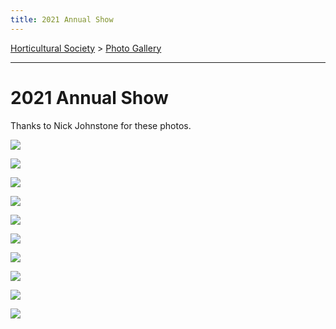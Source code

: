 ```yaml
---
title: 2021 Annual Show
---
```


[Horticultural Society](/horticultural-society) > [Photo Gallery](/horticultural-society/PhotoGallery)

----

# 2021 Annual Show

Thanks to Nick Johnstone for these photos.

![](https://lh3.googleusercontent.com/pw/AM-JKLWABun5j0CzMPnDllJRJCGxwu6PC0BZi4UNe4uhMhZZ0bdUAEfjH05mkusQ8MV1Spa2deLSqbl7x6GTtslAOx1FRMWTJLaXn1DwoZnT1v2Z0fEo250zUZBtVQnUKmMULuTxtH48y_nsnuxcpFVutwYi=w794-h1058-no?authuser=2)

![](https://lh3.googleusercontent.com/pw/AM-JKLWYcXsGxJz7hn38Q-Cb-E2hA0lYdGMAcSenh1yFggcYaWiWI_FAG3iHh2zS5XlHAMSN1dFrEmJBps5whp2FrPAONLtwpjhVRde09Z-DKTZ-F3oxIxgCc6rMqRxOFB2QcgyMXduN4Rcma2JRZNnRJo-W=w794-h1058-no?authuser=2)

![](https://lh3.googleusercontent.com/pw/AM-JKLWqHwHuyjeipUqlu4nNTBRzDw62qBv3H2KSzPjhbof0wWjt_EAsTfl6zO0pfcQnU0bjKjFwrYjwWzRIp6Cb9jwmGNgSq90HYnZi09wb6LiC4T4AGZzrEYWdgqUwm88lxfVPr4P6PDj8ze06oQp2DN8c=w794-h1058-no?authuser=2)

![](https://lh3.googleusercontent.com/pw/AM-JKLVYZXA71cW_WM1t6HycFNdodvazdkoLVff3De-yCHjy-Xp6IvORBZj9yvd5T4D3Zgu_HOAw4OcEwYJ45ZfN3yEtU9HrEE2f-cPeGPMSynKmv17WHVQwp1y5mro9swuMYQsfb9unLAUQPiQ8955PPSLr=w1380-h1035-no?authuser=2)

![](https://lh3.googleusercontent.com/pw/AM-JKLW1N9xuXk0tW1IzmWQIsfXKKRKCQBFhd4GTOZSiQs0Urch1P9DQ49Z-kPiDBJf7G0q4rdW5Exjy2_yGVyN4BLnPSlGIE2hzPWeFiqlv0ARvJStFG8uInkTUNBi-webAb-m2t9aZvgKTGVleX7j-xr15=w1380-h1035-no?authuser=2)

![](https://lh3.googleusercontent.com/pw/AM-JKLX8FMVONmgjNNZWk-HgcredW3We9qrdGP-kS9QkmCeVfBXTfTS_0-1sB2lFX6WDuPA2023TWTCJPb-Mhc3MSkMK4SOLKk0rULOaJU-qgi139geYP8ceqetLdHTbKCL7QzrdhCV3LdvyA49RaqBESLZk=w794-h1058-no?authuser=2)

![](https://lh3.googleusercontent.com/pw/AM-JKLVTGOri2quV9e5lD9TivTCnZTeEm-vKssPxWqMSLDEqWR7RnFGEcY7NLl4-y0f2DVrwE_1FQFteJRK3c9EuqZi1pnqJRC5z7lmGzxJY9iq-v6Z_jQjp_9LSwLcJAqv6p92R2zKZRlh8Ra79a0ePLn9U=w794-h1058-no?authuser=2)

![](https://lh3.googleusercontent.com/pw/AM-JKLWVp_j-oRpOg6bm9U0LrWkDK1T4JPo4x8GaegX8jjwUzdfmRaEwVQi80_n7uhuU6WHH3N09XP76xieSSgY4kyXUtQ1rBkMmSIyRjb0iW8YCpdq__-9jwxqcw_OzK-PAZXMBQmaQsfQgpa_-WI07FOG-=w1380-h1035-no?authuser=2)

![](https://lh3.googleusercontent.com/pw/AM-JKLUeN04m8st3xUAq9IoDFOXkB8N2RkNsLOukN4ernlp3IWuSn6SMoR02qVpkVBsmU8YxOiQr1RVSDgdQJ5bqM7rXuO1NOeItJ-Zj3Tu9Pya20tiLGlLhRBcoTCFn4nsudOY5a2A2-3qbd3yUtO4Z38Pi=w794-h1058-no?authuser=2)

![](https://lh3.googleusercontent.com/pw/AM-JKLWFZkkFy_PHQunZOL9knEvelJwem4Ne2OfMOXBDPwhT5mudjGSmDPGSD0A2EDR65j5wSvSICMMrMpTCnCo8Jsp4il-q-hbp8W1dcFqk4Gu6jtAx0W_B2TpSPHmYUVOLwBfuQ6chk4o-VnNI3EvbUF41=w1380-h1035-no?authuser=2)

